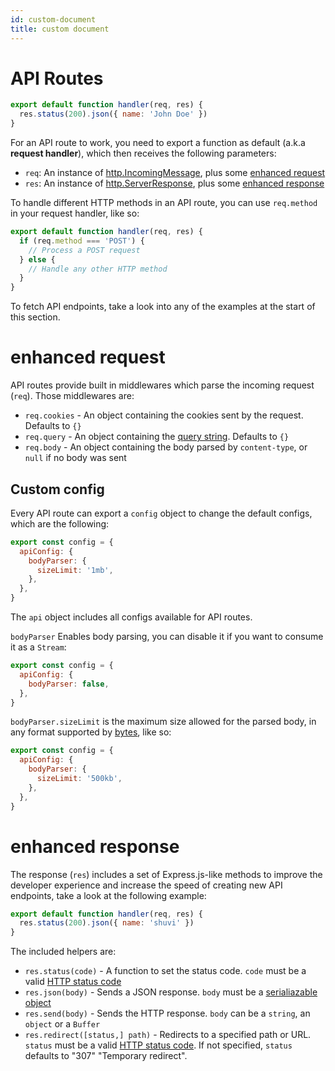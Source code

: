 ```yaml
---
id: custom-document
title: custom document
---
```


# API Routes

```js
export default function handler(req, res) {
  res.status(200).json({ name: 'John Doe' })
}
```

For an API route to work, you need to export a function as default (a.k.a **request handler**), which then receives the following parameters:

- `req`: An instance of [http.IncomingMessage](https://nodejs.org/api/http.html#http_class_http_incomingmessage), plus some [enhanced request](#enhanced-request)
- `res`: An instance of [http.ServerResponse](https://nodejs.org/api/http.html#http_class_http_serverresponse), plus some [enhanced response](#enhanced-response)

To handle different HTTP methods in an API route, you can use `req.method` in your request handler, like so:

```js
export default function handler(req, res) {
  if (req.method === 'POST') {
    // Process a POST request
  } else {
    // Handle any other HTTP method
  }
}
```

To fetch API endpoints, take a look into any of the examples at the start of this section.

# enhanced request

API routes provide built in middlewares which parse the incoming request (`req`). Those middlewares are:

- `req.cookies` - An object containing the cookies sent by the request. Defaults to `{}`
- `req.query` - An object containing the [query string](https://en.wikipedia.org/wiki/Query_string). Defaults to `{}`
- `req.body` - An object containing the body parsed by `content-type`, or `null` if no body was sent

## Custom config

Every API route can export a `config` object to change the default configs, which are the following:

```js
export const config = {
  apiConfig: {
    bodyParser: {
      sizeLimit: '1mb',
    },
  },
}
```

The `api` object includes all configs available for API routes.

`bodyParser` Enables body parsing, you can disable it if you want to consume it as a `Stream`:

```js
export const config = {
  apiConfig: {
    bodyParser: false,
  },
}
```

`bodyParser.sizeLimit` is the maximum size allowed for the parsed body, in any format supported by [bytes](https://github.com/visionmedia/bytes.js), like so:

```js
export const config = {
  apiConfig: {
    bodyParser: {
      sizeLimit: '500kb',
    },
  },
}
```

# enhanced response

The response (`res`) includes a set of Express.js-like methods to improve the developer experience and increase the speed of creating new API endpoints, take a look at the following example:

```js
export default function handler(req, res) {
  res.status(200).json({ name: 'shuvi' })
}
```

The included helpers are:

- `res.status(code)` - A function to set the status code. `code` must be a valid [HTTP status code](https://en.wikipedia.org/wiki/List_of_HTTP_status_codes)
- `res.json(body)` - Sends a JSON response. `body` must be a [serialiazable object](https://developer.mozilla.org/en-US/docs/Glossary/Serialization)
- `res.send(body)` - Sends the HTTP response. `body` can be a `string`, an `object` or a `Buffer`
- `res.redirect([status,] path)` - Redirects to a specified path or URL. `status` must be a valid [HTTP status code](https://en.wikipedia.org/wiki/List_of_HTTP_status_codes). If not specified, `status` defaults to "307" "Temporary redirect".
